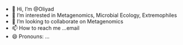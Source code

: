 - 👋 Hi, I’m @Oliyad
- 👀 I’m interested in Metagenomics, Microbial Ecology, Extremophiles 
- 💞️ I’m looking to collaborate on Metagenomics 
- 📫 How to reach me ...email 
- 😄 Pronouns: ...
  

<!---
OliyadJe/OliyadJe is a ✨ special ✨ repository because its `README.md` (this file) appears on your GitHub profile.
You can click the Preview link to take a look at your changes.
--->
